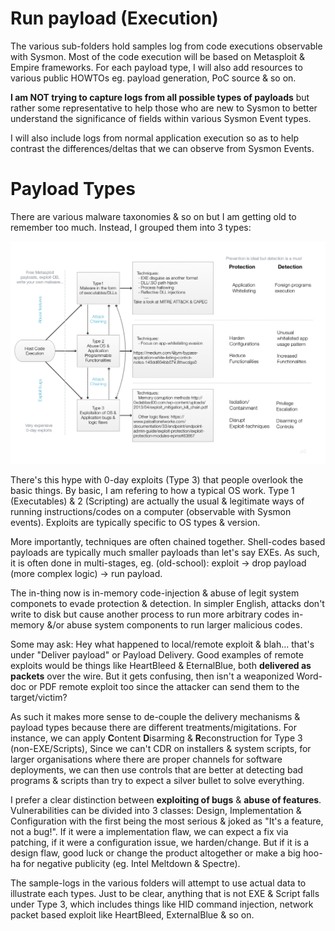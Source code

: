 # Run payload (Execution)
The various sub-folders hold samples log from code executions observable with Sysmon. Most of the code execution will be based on Metasploit & Empire frameworks. For each payload type, I will also add resources to various public HOWTOs eg. payload generation, PoC source & so on.

**I am NOT trying to capture logs from all possible types of payloads** but rather some representative to help those who are new to Sysmon to better understand the significance of fields within various Sysmon Event types. 

I will also include logs from normal application execution so as to help contrast the differences/deltas that we can observe from Sysmon Events. 

# Payload Types
There are various malware taxonomies & so on but I am getting old to remember too much. Instead, I grouped them into 3 types:

![](payloadtypes.png)

There's this hype with 0-day exploits (Type 3) that people overlook the basic things. By basic, I am refering to how a typical OS work. Type 1 (Executables) & 2 (Scripting) are actually the usual & legitimate ways of running instructions/codes on a computer (observable with Sysmon events). Exploits are typically specific to OS types & version.  

More importantly, techniques are often chained together. Shell-codes based payloads are typically much smaller payloads than let's say EXEs. As such, it is often done in multi-stages, eg. (old-school): exploit -> drop payload (more complex logic) -> run payload. 

The in-thing now is in-memory code-injection & abuse of legit system componets to evade protection & detection. In simpler English, attacks don't write to disk but cause another process to run more arbitrary codes in-memory &/or abuse system components to run larger malicious codes. 

Some may ask: Hey what happened to local/remote exploit & blah... that's under "Deliver payload" or Payload Delivery. Good examples of remote exploits would be things like HeartBleed & EternalBlue, both **delivered as packets** over the wire. But it gets confusing, then isn't a weaponized Word-doc or PDF remote exploit too since the attacker can send them to the target/victim? 

As such it makes more sense to de-couple the delivery mechanisms & payload types because there are different treatments/migitations. For instance, we can apply **C**ontent **D**isarming & **R**econstruction for Type 3 (non-EXE/Scripts), Since we can't CDR on installers & system scripts, for larger organisations where there are proper channels for software deployments, we can then use controls that are better at detecting bad programs & scripts than try to expect a silver bullet to solve everything.


I prefer a clear distinction between **exploiting of bugs** & **abuse of features**. Vulnerabilities can be divided into 3 classes: Design, Implementation & Configuration with the first being the most serious & joked as "It's a feature, not a bug!". If it were a implementation flaw, we can expect a fix via patching, if it were a configuration issue, we harden/change. But if it is a design flaw, good luck or change the product altogether or make a big hoo-ha for negative publicity (eg. Intel Meltdown & Spectre).

The sample-logs in the various folders will attempt to use actual data to illustrate each types. Just to be clear, anything that is not EXE & Script falls under Type 3, which includes things like HID command injection, network packet based exploit like HeartBleed, ExternalBlue & so on. 